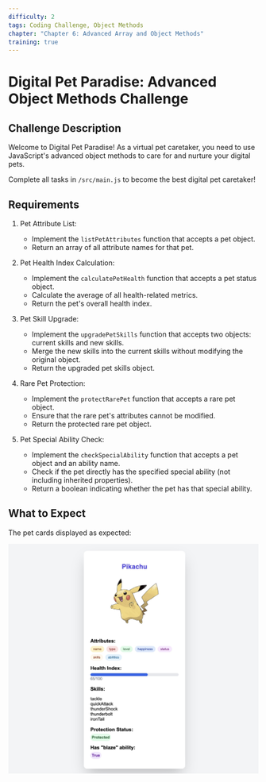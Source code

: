 ```yaml
---
difficulty: 2
tags: Coding Challenge, Object Methods
chapter: "Chapter 6: Advanced Array and Object Methods"
training: true
---
```


# Digital Pet Paradise: Advanced Object Methods Challenge

## Challenge Description

Welcome to Digital Pet Paradise! As a virtual pet caretaker, you need to use JavaScript's advanced object methods to care for and nurture your digital pets.

Complete all tasks in `/src/main.js` to become the best digital pet caretaker!

## Requirements

1. Pet Attribute List:

   - Implement the `listPetAttributes` function that accepts a pet object.
   - Return an array of all attribute names for that pet.

2. Pet Health Index Calculation:

   - Implement the `calculatePetHealth` function that accepts a pet status object.
   - Calculate the average of all health-related metrics.
   - Return the pet's overall health index.

3. Pet Skill Upgrade:

   - Implement the `upgradePetSkills` function that accepts two objects: current skills and new skills.
   - Merge the new skills into the current skills without modifying the original object.
   - Return the upgraded pet skills object.

4. Rare Pet Protection:

   - Implement the `protectRarePet` function that accepts a rare pet object.
   - Ensure that the rare pet's attributes cannot be modified.
   - Return the protected rare pet object.

5. Pet Special Ability Check:

   - Implement the `checkSpecialAbility` function that accepts a pet object and an ability name.
   - Check if the pet directly has the specified special ability (not including inherited properties).
   - Return a boolean indicating whether the pet has that special ability.


## What to Expect

 The pet cards displayed as expected:

![screenshot of solution](https://raw.githubusercontent.com/JavaScript-Certification/images/refs/heads/main/images/training/6-2/pet-card.jpg)
